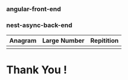 ### angular-front-end
### nest-async-back-end

| Anagram                   | Large Number               | Repitition                   |
| ------------------------- | -------------------------- | ---------------------------- |
| [](./assest/anagram.png) | [](../largenum.png) | [](../repitition.png) |


<h1>Thank You ! <h1>
